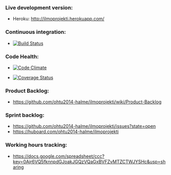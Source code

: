 ### Live development version:
- Heroku: http://ilmoprojekti.herokuapp.com/

### Continuous integration:
- [![Build Status](https://travis-ci.org/ohtu2014-halme/ilmoprojekti.png?branch=master)](https://travis-ci.org/ohtu2014-halme/ilmoprojekti)

### Code Health:
- [![Code Climate](https://codeclimate.com/github/ohtu2014-halme/ilmoprojekti.png)](https://codeclimate.com/github/ohtu2014-halme/ilmoprojekti)

- [![Coverage Status](https://coveralls.io/repos/ohtu2014-halme/ilmoprojekti/badge.png?branch=master)](https://coveralls.io/r/ohtu2014-halme/ilmoprojekti?branch=master)

### Product Backlog:
- https://github.com/ohtu2014-halme/ilmoprojekti/wiki/Product-Backlog

### Sprint backlog:
- https://github.com/ohtu2014-halme/ilmoprojekti/issues?state=open
- https://huboard.com/ohtu2014-halme/ilmoprojekti

### Working hours tracking:
- https://docs.google.com/spreadsheet/ccc?key=0Ajr6VQ5fknnpdGJoakJGQzVQaGxBVFZvMTZCTWJYSHc&usp=sharing
